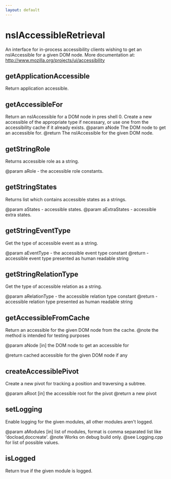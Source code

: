 ```yaml
---
layout: default
---
```


# nsIAccessibleRetrieval #

An interface for in-process accessibility clients wishing to get an
nsIAccessible for a given DOM node.  More documentation at:
  http://www.mozilla.org/projects/ui/accessibility


## getApplicationAccessible ##

Return application accessible.


## getAccessibleFor ##

Return an nsIAccessible for a DOM node in pres shell 0.
Create a new accessible of the appropriate type if necessary,
or use one from the accessibility cache if it already exists.
@param aNode The DOM node to get an accessible for.
@return The nsIAccessible for the given DOM node.


## getStringRole ##

Returns accessible role as a string.

@param aRole - the accessible role constants.


## getStringStates ##

Returns list which contains accessible states as a strings.

@param aStates - accessible states.
@param aExtraStates - accessible extra states.


## getStringEventType ##

Get the type of accessible event as a string.

@param aEventType - the accessible event type constant
@return - accessible event type presented as human readable string


## getStringRelationType ##

Get the type of accessible relation as a string.

@param aRelationType - the accessible relation type constant
@return - accessible relation type presented as human readable string


## getAccessibleFromCache ##

Return an accessible for the given DOM node from the cache.
@note  the method is intended for testing purposes

@param aNode  [in] the DOM node to get an accessible for

@return       cached accessible for the given DOM node if any


## createAccessiblePivot ##

Create a new pivot for tracking a position and traversing a subtree.

@param aRoot [in] the accessible root for the pivot
@return a new pivot


## setLogging ##

Enable logging for the given modules, all other modules aren't logged.

@param aModules [in] list of modules, format is comma separated list
                     like 'docload,doccreate'.
@note Works on debug build only.
@see Logging.cpp for list of possible values.


## isLogged ##

Return true if the given module is logged.


